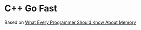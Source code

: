 # C++ Go Fast

Based on [What Every Programmer Should Know About Memory](https://www.gwern.net/docs/cs/2007-drepper.pdf)
